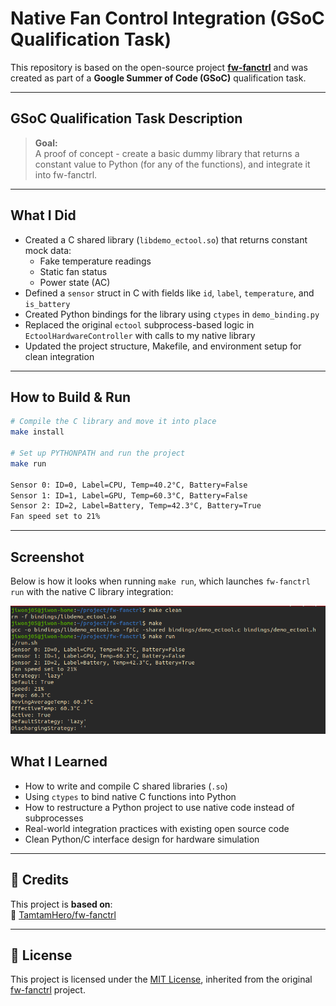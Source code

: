 # Native Fan Control Integration (GSoC Qualification Task)

This repository is based on the open-source project [**fw-fanctrl**](https://github.com/TamtamHero/fw-fanctrl) and was created as part of a **Google Summer of Code (GSoC)** qualification task.

---

## GSoC Qualification Task Description

> **Goal:**  
> A proof of concept - create a basic dummy library that returns a constant value to Python (for any of the functions), and integrate it into fw-fanctrl.

---

## What I Did

- Created a C shared library (`libdemo_ectool.so`) that returns constant mock data:
  - Fake temperature readings
  - Static fan status
  - Power state (AC)
-  Defined a `sensor` struct in C with fields like `id`, `label`, `temperature`, and `is_battery`
- Created Python bindings for the library using `ctypes` in `demo_binding.py`
- Replaced the original `ectool` subprocess-based logic in `EctoolHardwareController` with calls to my native library
- Updated the project structure, Makefile, and environment setup for clean integration

---

## How to Build & Run

```bash
# Compile the C library and move it into place
make install

# Set up PYTHONPATH and run the project
make run

Sensor 0: ID=0, Label=CPU, Temp=40.2°C, Battery=False
Sensor 1: ID=1, Label=GPU, Temp=60.3°C, Battery=False
Sensor 2: ID=2, Label=Battery, Temp=42.3°C, Battery=True
Fan speed set to 21%

```
---

## Screenshot

Below is how it looks when running `make run`, which launches `fw-fanctrl run` with the native C library integration:

![Demo Screenshot](assets/demo.png)

## What I Learned

- How to write and compile C shared libraries (`.so`)
- Using `ctypes` to bind native C functions into Python
- How to restructure a Python project to use native code instead of subprocesses
- Real-world integration practices with existing open source code
- Clean Python/C interface design for hardware simulation

---

## 📘 Credits

This project is **based on**:  
🔗 [TamtamHero/fw-fanctrl](https://github.com/TamtamHero/fw-fanctrl)

---

## 📄 License

This project is licensed under the [MIT License](./LICENSE), inherited from the original [fw-fanctrl](https://github.com/TamtamHero/fw-fanctrl) project.

